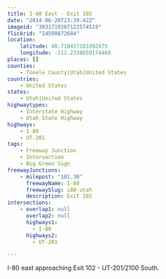 ```yaml
---
title: I-80 East - Exit 102
date: "2014-06-20T23:39:42Z"
imageid: "3831719267122574519"
flickrid: "14500872684"
location:
    latitude: 40.718417183392475
    longitude: -112.2338659174469
places: []
counties:
    - Tooele County|Utah|United States
countries:
    - United States
states:
    - Utah|United States
highwaytypes:
    - Interstate Highway
    - Utah State Highway
highways:
    - I-80
    - UT-201
tags:
    - Freeway Junction
    - Intersection
    - Big Green Sign
freewayJunctions:
    - milepost: "101.30"
      freewayName: I-80
      freewaySlug: i80-utah
      description: Exit 102
intersections:
    - overlap1: null
      overlap2: null
      highways1:
        - I-80
      highways2:
        - UT-201

---
```

I-80 east approaching Exit 102 - UT-201/2100 South.